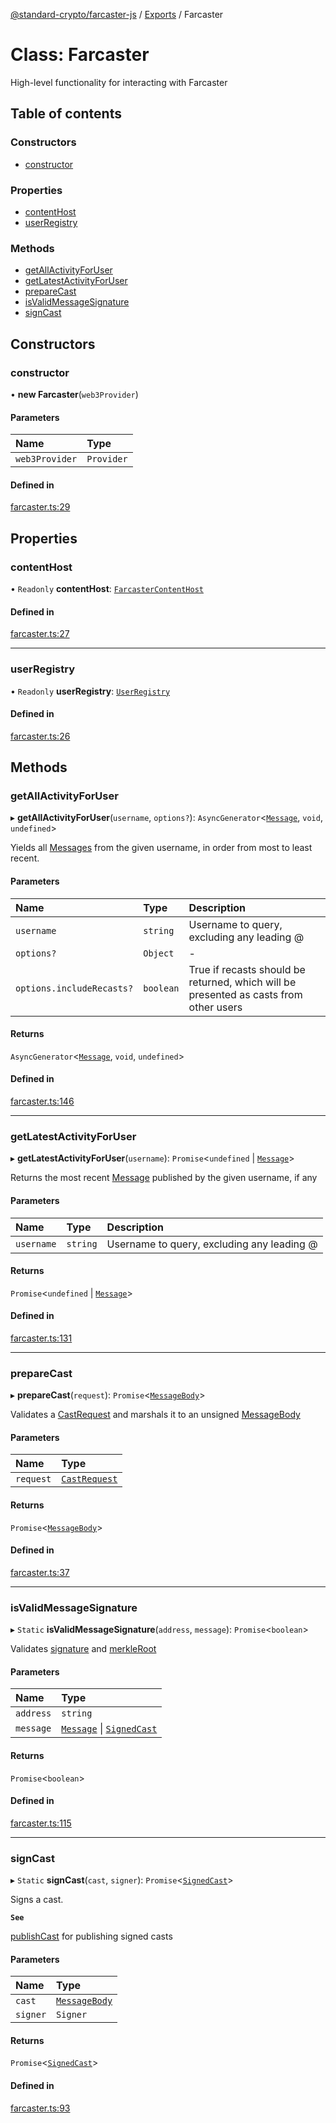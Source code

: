 [@standard-crypto/farcaster-js](../README.md) / [Exports](../modules.md) / Farcaster

# Class: Farcaster

High-level functionality for interacting with Farcaster

## Table of contents

### Constructors

- [constructor](Farcaster.md#constructor)

### Properties

- [contentHost](Farcaster.md#contenthost)
- [userRegistry](Farcaster.md#userregistry)

### Methods

- [getAllActivityForUser](Farcaster.md#getallactivityforuser)
- [getLatestActivityForUser](Farcaster.md#getlatestactivityforuser)
- [prepareCast](Farcaster.md#preparecast)
- [isValidMessageSignature](Farcaster.md#isvalidmessagesignature)
- [signCast](Farcaster.md#signcast)

## Constructors

### constructor

• **new Farcaster**(`web3Provider`)

#### Parameters

| Name | Type |
| :------ | :------ |
| `web3Provider` | `Provider` |

#### Defined in

[farcaster.ts:29](https://github.com/kn/farcaster-js/blob/main/src/farcaster.ts#L29)

## Properties

### contentHost

• `Readonly` **contentHost**: [`FarcasterContentHost`](FarcasterContentHost.md)

#### Defined in

[farcaster.ts:27](https://github.com/kn/farcaster-js/blob/main/src/farcaster.ts#L27)

___

### userRegistry

• `Readonly` **userRegistry**: [`UserRegistry`](UserRegistry.md)

#### Defined in

[farcaster.ts:26](https://github.com/kn/farcaster-js/blob/main/src/farcaster.ts#L26)

## Methods

### getAllActivityForUser

▸ **getAllActivityForUser**(`username`, `options?`): `AsyncGenerator`<[`Message`](../interfaces/Message.md), `void`, `undefined`\>

Yields all [Messages](../interfaces/Message.md) from the given username, in order from most to least recent.

#### Parameters

| Name | Type | Description |
| :------ | :------ | :------ |
| `username` | `string` | Username to query, excluding any leading @ |
| `options?` | `Object` | - |
| `options.includeRecasts?` | `boolean` | True if recasts should be returned, which will be presented as casts from other users |

#### Returns

`AsyncGenerator`<[`Message`](../interfaces/Message.md), `void`, `undefined`\>

#### Defined in

[farcaster.ts:146](https://github.com/kn/farcaster-js/blob/main/src/farcaster.ts#L146)

___

### getLatestActivityForUser

▸ **getLatestActivityForUser**(`username`): `Promise`<`undefined` \| [`Message`](../interfaces/Message.md)\>

Returns the most recent [Message](../interfaces/Message.md) published by the given username, if any

#### Parameters

| Name | Type | Description |
| :------ | :------ | :------ |
| `username` | `string` | Username to query, excluding any leading @ |

#### Returns

`Promise`<`undefined` \| [`Message`](../interfaces/Message.md)\>

#### Defined in

[farcaster.ts:131](https://github.com/kn/farcaster-js/blob/main/src/farcaster.ts#L131)

___

### prepareCast

▸ **prepareCast**(`request`): `Promise`<[`MessageBody`](../interfaces/MessageBody.md)\>

Validates a [CastRequest](../interfaces/CastRequest.md) and marshals it to an unsigned [MessageBody](../interfaces/MessageBody.md)

#### Parameters

| Name | Type |
| :------ | :------ |
| `request` | [`CastRequest`](../interfaces/CastRequest.md) |

#### Returns

`Promise`<[`MessageBody`](../interfaces/MessageBody.md)\>

#### Defined in

[farcaster.ts:37](https://github.com/kn/farcaster-js/blob/main/src/farcaster.ts#L37)

___

### isValidMessageSignature

▸ `Static` **isValidMessageSignature**(`address`, `message`): `Promise`<`boolean`\>

Validates [signature](../interfaces/Message.md#signature) and [merkleRoot](../interfaces/Message.md#merkleroot)

#### Parameters

| Name | Type |
| :------ | :------ |
| `address` | `string` |
| `message` | [`Message`](../interfaces/Message.md) \| [`SignedCast`](../modules.md#signedcast) |

#### Returns

`Promise`<`boolean`\>

#### Defined in

[farcaster.ts:115](https://github.com/kn/farcaster-js/blob/main/src/farcaster.ts#L115)

___

### signCast

▸ `Static` **signCast**(`cast`, `signer`): `Promise`<[`SignedCast`](../modules.md#signedcast)\>

Signs a cast.

**`See`**

[publishCast](FarcasterContentHost.md#publishcast) for publishing signed casts

#### Parameters

| Name | Type |
| :------ | :------ |
| `cast` | [`MessageBody`](../interfaces/MessageBody.md) |
| `signer` | `Signer` |

#### Returns

`Promise`<[`SignedCast`](../modules.md#signedcast)\>

#### Defined in

[farcaster.ts:93](https://github.com/kn/farcaster-js/blob/main/src/farcaster.ts#L93)
